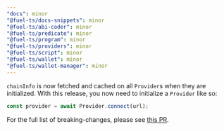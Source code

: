 ```yaml
---
"docs": minor
"@fuel-ts/docs-snippets": minor
"@fuel-ts/abi-coder": minor
"@fuel-ts/predicate": minor
"@fuel-ts/program": minor
"@fuel-ts/providers": minor
"@fuel-ts/script": minor
"@fuel-ts/wallet": minor
"@fuel-ts/wallet-manager": minor
---
```


`chainInfo` is now fetched and cached on all `Provider`s when they are initialized. With this release, you now need to initialize a `Provider` like so:

```ts
const provider = await Provider.connect(url);
```

For the full list of breaking-changes, please see [this PR](https://github.com/FuelLabs/fuels-ts/pull/1181).

